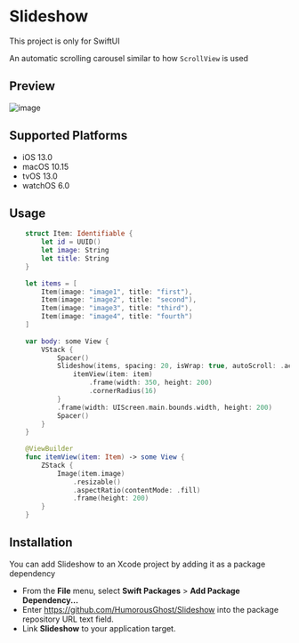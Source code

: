 # Slideshow

This project is only for SwiftUI

An automatic scrolling carousel similar to how `ScrollView` is used

## Preview

![image](https://github.com/HumorousGhost/Slideshow/blob/main/slideshow_preview.gif)

## Supported Platforms

* iOS 13.0
* macOS 10.15
* tvOS 13.0
* watchOS 6.0

## Usage

```swift
    struct Item: Identifiable {
        let id = UUID()
        let image: String
        let title: String
    }
    
    let items = [
        Item(image: "image1", title: "first"),
        Item(image: "image2", title: "second"),
        Item(image: "image3", title: "third"),
        Item(image: "image4", title: "fourth")
    ]
    
    var body: some View {
        VStack {
            Spacer()
            Slideshow(items, spacing: 20, isWrap: true, autoScroll: .active(2)) { item in
                itemView(item: item)
                    .frame(width: 350, height: 200)
                    .cornerRadius(16)
            }
            .frame(width: UIScreen.main.bounds.width, height: 200)
            Spacer()
        }
    }
    
    @ViewBuilder
    func itemView(item: Item) -> some View {
        ZStack {
            Image(item.image)
                .resizable()
                .aspectRatio(contentMode: .fill)
                .frame(height: 200)
        }
    }
```

## Installation

You can add Slideshow to an Xcode project by adding it as a package dependency

* From the **File** menu, select **Swift Packages** > **Add Package Dependency...**
* Enter https://github.com/HumorousGhost/Slideshow into the package repository URL text field.
* Link **Slideshow** to your application target.
